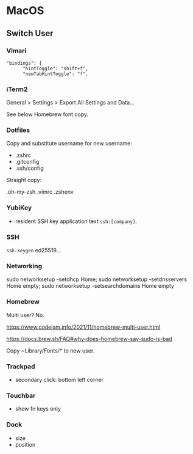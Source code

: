 # MacOS

## Switch User

### Vimari

```
"bindings": {
      "hintToggle": "shift+f",
      "newTabHintToggle": "f",
```

### iTerm2

General > Settings > Export All Settings and Data...

See below Homebrew font copy.

### Dotfiles

Copy and substitute username for new username:

- .zshrc
- .gitconfig
- .ssh/config

Straight copy:

.oh-my-zsh
.vimrc
.zshenv

### YubiKey

- resident SSH key application text `ssh:[company]`.

### SSH

`ssh-keygen` ed25519...

### Networking

sudo networksetup -setdhcp Home; sudo networksetup -setdnsservers Home empty; sudo networksetup -setsearchdomains Home empty

### Homebrew

Multi user? No.

https://www.codejam.info/2021/11/homebrew-multi-user.html

https://docs.brew.sh/FAQ#why-does-homebrew-say-sudo-is-bad

Copy ~Library/Fonts/* to new user.

### Trackpad

- secondary click: bottom left corner

### Touchbar

- show fn keys only

### Dock

- size
- position
